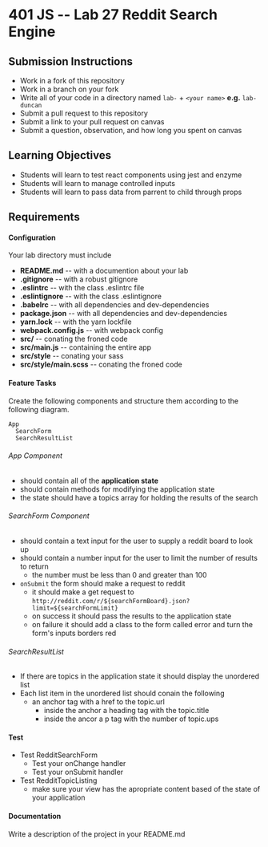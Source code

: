 401 JS --  Lab 27 Reddit Search Engine
===

## Submission Instructions
  * Work in a fork of this repository
  * Work in a branch on your fork
  * Write all of your code in a directory named `lab-` + `<your name>` **e.g.** `lab-duncan`
  * Submit a pull request to this repository
  * Submit a link to your pull request on canvas
  * Submit a question, observation, and how long you spent on canvas  
  
## Learning Objectives  
* Students will learn to test react components using jest and enzyme 
* Students will learn to manage controlled inputs
* Students will learn to pass data from parrent to child through props

## Requirements  
#### Configuration  
Your lab directory must include  
* **README.md** -- with a documention about your lab
* **.gitignore** -- with a robust gitignore
* **.eslintrc** -- with the class .eslintrc file
* **.eslintignore** -- with the class .eslintignore
* **.babelrc** -- with all dependencies and dev-dependencies 
* **package.json** -- with all dependencies and dev-dependencies 
* **yarn.lock** -- with the yarn lockfile
* **webpack.config.js** -- with webpack config
* **src/** -- conating the froned code
* **src/main.js** -- containing the entire app
* **src/style** -- conating your sass
* **src/style/main.scss** -- conating the froned code
 
#### Feature Tasks 
Create the following components and structure them according to the following diagram.  
```
App
  SearchForm
  SearchResultList
``` 
###### App Component
* should contain all of the **application state** 
* should contain methods for modifying the application state
* the state should have a topics array for holding the results of the search

###### SearchForm Component
* should contain a text input for the user to supply a reddit board to look up
* should contain a number input for the user to limit the number of results to return 
  * the number must be less than 0 and greater than 100
* `onSubmit` the form should make a request to reddit 
  * it should make a get request to `http://reddit.com/r/${searchFormBoard}.json?limit=${searchFormLimit}`
  * on success it should pass the results to the application state
  * on failure it should add a class to the form called error and turn the form's inputs borders red

###### SearchResultList 
* If there are topics in the application state it should display the unordered list 
* Each list item in the unordered list should conain the following
  * an anchor tag with a href to the topic.url 
    * inside the anchor a heading tag with the topic.title 
    * inside the ancor a p tag with the number of topic.ups 

#### Test
* Test RedditSearchForm
  * Test your onChange handler
  * Test your onSubmit handler
* Test RedditTopicListing 
  * make sure your view has the apropriate content based of the state of your application

####  Documentation  
Write a description of the project in your README.md
